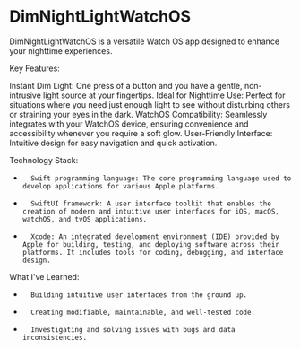 # DimNightLightWatchOS
DimNightLightWatchOS is a versatile Watch OS app designed to enhance your nighttime experiences.

Key Features:

Instant Dim Light: One press of a button and you have a gentle, non-intrusive light source at your fingertips.
Ideal for Nighttime Use: Perfect for situations where you need just enough light to see without disturbing others or straining your eyes in the dark.
WatchOS Compatibility: Seamlessly integrates with your WatchOS device, ensuring convenience and accessibility whenever you require a soft glow.
User-Friendly Interface: Intuitive design for easy navigation and quick activation.

Technology Stack:
* 		Swift programming language: The core programming language used to develop applications for various Apple platforms.
* 		SwiftUI framework: A user interface toolkit that enables the creation of modern and intuitive user interfaces for iOS, macOS, watchOS, and tvOS applications.
* 		Xcode: An integrated development environment (IDE) provided by Apple for building, testing, and deploying software across their platforms. It includes tools for coding, debugging, and interface design.

What I've Learned:
* 		Building intuitive user interfaces from the ground up.
* 		Creating modifiable, maintainable, and well-tested code.
* 		Investigating and solving issues with bugs and data inconsistencies.

